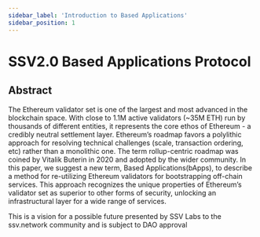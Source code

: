 ```yaml
---
sidebar_label: 'Introduction to Based Applications'
sidebar_position: 1
--- 
```

 
# SSV2.0 Based Applications Protocol

## Abstract
The Ethereum validator set is one of the largest and most advanced in the blockchain space. With close to 1.1M active validators (~35M ETH) run by thousands of different entities, it represents the core ethos of Ethereum - a credibly neutral settlement layer. Ethereum’s roadmap favors a polylithic approach for resolving technical challenges (scale, transaction ordering, etc) rather than a monolithic one. The term rollup-centric roadmap was coined by Vitalik Buterin in 2020 and adopted by the wider community. In this paper, we suggest a new term, Based Applications(bApps), to describe a method for re-utilizing Ethereum validators for bootstrapping off-chain services. This approach recognizes the unique properties of Ethereum’s validator set as superior to other forms of security, unlocking an infrastructural layer for a wide range of services.

This is a vision for a possible future presented by SSV Labs to the ssv.network community and is subject to DAO approval
